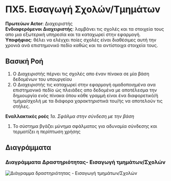# ΠΧ5. Εισαγωγή Σχολών/Τμημάτων

**Πρωτεύων Actor**: Διαχειριστής <br>
**Ενδιαφερόμενοι**
**Διαχειριστής**: λαμβάνει τις σχολές και τα στοιχεία τους απο μια εξωτερική υπηρεσία και τα καταχωρεί στην εφαρμογή.<br>
**Υποφήφιος**: θέλει να ελέγχει ποίες σχολές είναι διαθέσιμες αυτή την χρονιά ανά επιστημονικό πεδίο καθώς και τα αντίστοιχα στοιχεία τους.

## Βασική Ροή
1. Ο Διαχειριστής πέρνει τις σχολές απο έναν πίνακα σε μία βάση δεδομένων
του υπουργείου
2. Ο Διαχειριστής τις καταχωρεί στην εφαρμογή ομαδοποιημένα ανα επιστημονικό πεδίο
ώς πλειάδες απο δεδομένα με αποτέλεσμα την δημιουργία ενός πίνακα όπου κάθε γραμμή
είναι ένα διαφορετικό/ή τμήμα/σχολή με τα διάφορα χαρακτηριστικά του/ής να αποτελούν τις στήλες.

**Εναλλακτικές ροές**
*1α. Σφάλμα στην σύνδεση με την βάση*
1. Το σύστημα βγάζει μύνημα σφάλματος για αδυναμία σύνδεσης και τερματίζει η περίπτωση χρήσης


## Διαγράμματα
### Διαγράμματα Δραστηριότητας- Εισαγωγή τμημάτων/Σχολών 

![Διάγραμμα δραστηριότητας - Εισαγωγή τμημάτων/Σχολών](uml/requirements/)
